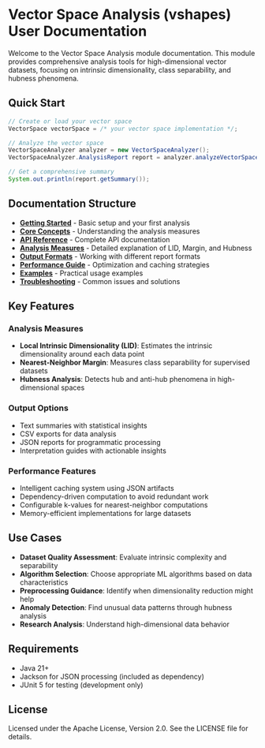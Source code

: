 # Vector Space Analysis (vshapes) User Documentation

Welcome to the Vector Space Analysis module documentation. This module provides comprehensive analysis tools for high-dimensional vector datasets, focusing on intrinsic dimensionality, class separability, and hubness phenomena.

## Quick Start

```java
// Create or load your vector space
VectorSpace vectorSpace = /* your vector space implementation */;

// Analyze the vector space
VectorSpaceAnalyzer analyzer = new VectorSpaceAnalyzer();
VectorSpaceAnalyzer.AnalysisReport report = analyzer.analyzeVectorSpace(vectorSpace);

// Get a comprehensive summary
System.out.println(report.getSummary());
```

## Documentation Structure

- [**Getting Started**](getting-started.md) - Basic setup and your first analysis
- [**Core Concepts**](core-concepts.md) - Understanding the analysis measures
- [**API Reference**](api-reference.md) - Complete API documentation
- [**Analysis Measures**](analysis-measures.md) - Detailed explanation of LID, Margin, and Hubness
- [**Output Formats**](output-formats.md) - Working with different report formats
- [**Performance Guide**](performance-guide.md) - Optimization and caching strategies
- [**Examples**](examples/) - Practical usage examples
- [**Troubleshooting**](troubleshooting.md) - Common issues and solutions

## Key Features

### Analysis Measures
- **Local Intrinsic Dimensionality (LID)**: Estimates the intrinsic dimensionality around each data point
- **Nearest-Neighbor Margin**: Measures class separability for supervised datasets
- **Hubness Analysis**: Detects hub and anti-hub phenomena in high-dimensional spaces

### Output Options
- Text summaries with statistical insights
- CSV exports for data analysis
- JSON reports for programmatic processing
- Interpretation guides with actionable insights

### Performance Features
- Intelligent caching system using JSON artifacts
- Dependency-driven computation to avoid redundant work
- Configurable k-values for nearest-neighbor computations
- Memory-efficient implementations for large datasets

## Use Cases

- **Dataset Quality Assessment**: Evaluate intrinsic complexity and separability
- **Algorithm Selection**: Choose appropriate ML algorithms based on data characteristics
- **Preprocessing Guidance**: Identify when dimensionality reduction might help
- **Anomaly Detection**: Find unusual data patterns through hubness analysis
- **Research Analysis**: Understand high-dimensional data behavior

## Requirements

- Java 21+
- Jackson for JSON processing (included as dependency)
- JUnit 5 for testing (development only)

## License

Licensed under the Apache License, Version 2.0. See the LICENSE file for details.